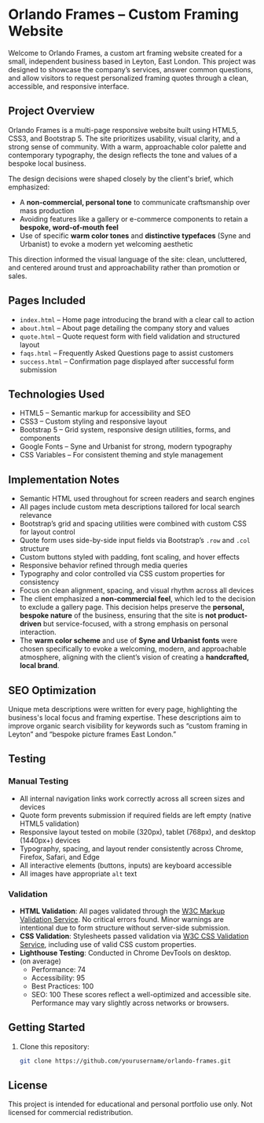 # Orlando Frames – Custom Framing Website

Welcome to Orlando Frames, a custom art framing website created for a small, independent business based in Leyton, East London. This project was designed to showcase the company’s services, answer common questions, and allow visitors to request personalized framing quotes through a clean, accessible, and responsive interface.

## Project Overview

Orlando Frames is a multi-page responsive website built using HTML5, CSS3, and Bootstrap 5. The site prioritizes usability, visual clarity, and a strong sense of community. With a warm, approachable color palette and contemporary typography, the design reflects the tone and values of a bespoke local business.

The design decisions were shaped closely by the client's brief, which emphasized:
- A **non-commercial, personal tone** to communicate craftsmanship over mass production
- Avoiding features like a gallery or e-commerce components to retain a **bespoke, word-of-mouth feel**
- Use of specific **warm color tones** and **distinctive typefaces** (Syne and Urbanist) to evoke a modern yet welcoming aesthetic

This direction informed the visual language of the site: clean, uncluttered, and centered around trust and approachability rather than promotion or sales.

## Pages Included

- `index.html` – Home page introducing the brand with a clear call to action
- `about.html` – About page detailing the company story and values
- `quote.html` – Quote request form with field validation and structured layout
- `faqs.html` – Frequently Asked Questions page to assist customers
- `success.html` – Confirmation page displayed after successful form submission

## Technologies Used

- HTML5 – Semantic markup for accessibility and SEO
- CSS3 – Custom styling and responsive layout
- Bootstrap 5 – Grid system, responsive design utilities, forms, and components
- Google Fonts – Syne and Urbanist for strong, modern typography
- CSS Variables – For consistent theming and style management

## Implementation Notes

- Semantic HTML used throughout for screen readers and search engines
- All pages include custom meta descriptions tailored for local search relevance
- Bootstrap’s grid and spacing utilities were combined with custom CSS for layout control
- Quote form uses side-by-side input fields via Bootstrap’s `.row` and `.col` structure
- Custom buttons styled with padding, font scaling, and hover effects
- Responsive behavior refined through media queries
- Typography and color controlled via CSS custom properties for consistency
- Focus on clean alignment, spacing, and visual rhythm across all devices
- The client emphasized a **non-commercial feel**, which led to the decision to exclude a gallery page. This decision helps preserve the **personal, bespoke nature** of the business, ensuring that the site is **not product-driven** but service-focused, with a strong emphasis on personal interaction.
- The **warm color scheme** and use of **Syne and Urbanist fonts** were chosen specifically to evoke a welcoming, modern, and approachable atmosphere, aligning with the client’s vision of creating a **handcrafted, local brand**.

## SEO Optimization

Unique meta descriptions were written for every page, highlighting the business's local focus and framing expertise. These descriptions aim to improve organic search visibility for keywords such as “custom framing in Leyton” and “bespoke picture frames East London.”

## Testing

### Manual Testing

- All internal navigation links work correctly across all screen sizes and devices
- Quote form prevents submission if required fields are left empty (native HTML5 validation)
- Responsive layout tested on mobile (320px), tablet (768px), and desktop (1440px+) devices
- Typography, spacing, and layout render consistently across Chrome, Firefox, Safari, and Edge
- All interactive elements (buttons, inputs) are keyboard accessible
- All images have appropriate `alt` text

### Validation

- **HTML Validation**: All pages validated through the [W3C Markup Validation Service](https://validator.w3.org/). No critical errors found. Minor warnings are intentional due to form structure without server-side submission.
- **CSS Validation**: Stylesheets passed validation via [W3C CSS Validation Service](https://jigsaw.w3.org/css-validator/), including use of valid CSS custom properties.
- **Lighthouse Testing**: Conducted in Chrome DevTools on desktop.
- (on average)
  - Performance: 74
  - Accessibility: 95
  - Best Practices: 100
  - SEO: 100
  These scores reflect a well-optimized and accessible site. Performance may vary slightly across networks or browsers.

## Getting Started

1. Clone this repository:
   ```bash
   git clone https://github.com/yourusername/orlando-frames.git

## License

This project is intended for educational and personal portfolio use only. Not licensed for commercial redistribution.
